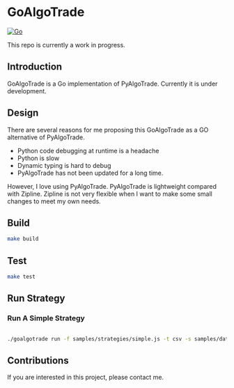 # GoAlgoTrade

[![Go](https://github.com/wilsonwang371/goalgotrade/actions/workflows/go.yml/badge.svg)](https://github.com/wilsonwang371/goalgotrade/actions/workflows/go.yml)

This repo is currently a work in progress.

## Introduction

GoAlgoTrade is a Go implementation of PyAlgoTrade. Currently it is under development.

## Design

There are several reasons for me proposing this GoAlgoTrade as a GO alternative of PyAlgoTrade.

* Python code debugging at runtime is a headache
* Python is slow
* Dynamic typing is hard to debug
* PyAlgoTrade has not been updated for a long time.

However, I love using PyAlgoTrade. PyAlgoTrade is lightweight compared with Zipline. Zipline is not very flexible when
I want to make some small changes to meet my own needs.



## Build

```bash
make build
```

## Test

```bash
make test
```

## Run Strategy


### Run A Simple Strategy

```bash

./goalgotrade run -f samples/strategies/simple.js -t csv -s samples/data/DBC-2007-yahoofinance.csv 

```


## Contributions

If you are interested in this project, please contact me.

